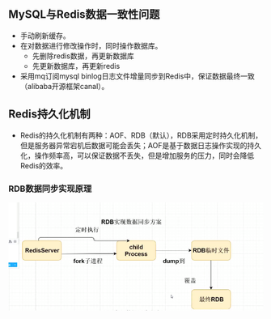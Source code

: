 ## MySQL与Redis数据一致性问题

- 手动刷新缓存。
- 在对数据进行修改操作时，同时操作数据库。
  - 先删除redis数据，再更新数据库
  - 先更新数据库，再更新redis
- 采用mq订阅mysql binlog日志文件增量同步到Redis中，保证数据最终一致（alibaba开源框架canal）。



## Redis持久化机制

- Redis的持久化机制有两种：AOF、RDB（默认），RDB采用定时持久化机制，但是服务器异常宕机后数据可能会丢失；AOF是基于数据日志操作实现的持久化，操作频率高，可以保证数据不丢失，但是增加服务的压力，同时会降低Redis的效率。

### RDB数据同步实现原理

![RDB数据同步方](redis/photo/RDB数据同步方案.png)



